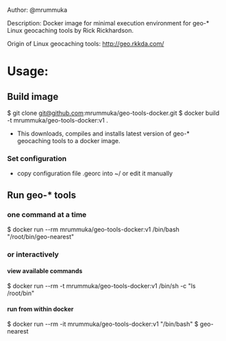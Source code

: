 Author: @mrummuka

Description: Docker image for minimal execution environment for geo-* Linux geocaching tools by Rick Rickhardson.

Origin of Linux geocaching tools:  http://geo.rkkda.com/


# Usage: 

## Build image 
$ git clone git@github.com:mrummuka/geo-tools-docker.git
$ docker build -t mrummuka/geo-tools-docker:v1 .
* This downloads, compiles and installs latest version of geo-* geocaching tools to a docker image.

### Set configuration 
* copy configuration file .georc into ~/ or edit it manually

## Run geo-* tools 
### one command at a time
$ docker run --rm mrummuka/geo-tools-docker:v1 /bin/bash "/root/bin/geo-nearest"

### or interactively
#### view available commands
$ docker run --rm -t mrummuka/geo-tools-docker:v1 /bin/sh -c "ls /root/bin"

#### run from within docker 
$ docker run --rm -it mrummuka/geo-tools-docker:v1 "/bin/bash"
$ geo-nearest
 

